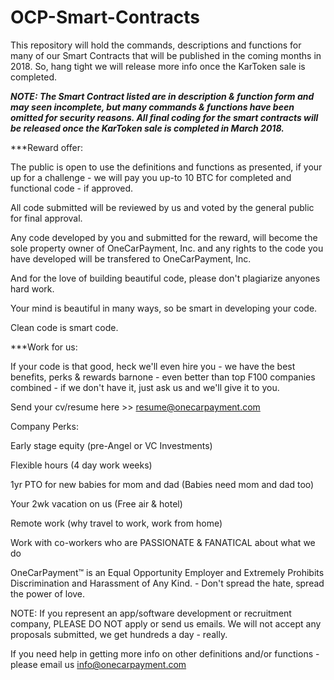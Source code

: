 # OCP-Smart-Contracts

This repository will hold the commands, descriptions and functions for many of our Smart Contracts that will be published in the coming months in 2018. So, hang tight we will release more info once the KarToken sale is completed.

***NOTE: 
The Smart Contract listed are in description & function form and may seen incomplete, but many commands & functions have been omitted for security reasons. All final coding for the smart contracts will be released once the KarToken sale is completed in March 2018.***

***Reward offer:

The public is open to use the definitions and functions as presented, if your up for a challenge - we will pay you up-to 10 BTC for completed and functional code - if approved.  

All code submitted will be reviewed by us and voted by the general public for final approval. 

Any code developed by you and submitted for the reward, will become the sole property owner of OneCarPayment, Inc. and any rights to the code you have developed will be transfered to OneCarPayment, Inc. 

And for the love of building beautiful code, please don't plagiarize anyones hard work. 

Your mind is beautiful in many ways, so be smart in developing your code.

Clean code is smart code.

***Work for us:

If your code is that good, heck we'll even hire you - we have the best benefits, perks & rewards barnone - even better than top F100 companies combined - if we don't have it, just ask us and we'll give it to you. 

Send your cv/resume here >> resume@onecarpayment.com

Company Perks:

Early stage equity (pre-Angel or VC Investments)

Flexible hours (4 day work weeks)

1yr PTO for new babies for mom and dad (Babies need mom and dad too)

Your 2wk vacation on us (Free air & hotel)

Remote work (why travel to work, work from home)

Work with co-workers who are PASSIONATE & FANATICAL about what we do

OneCarPayment™ is an Equal Opportunity Employer and Extremely Prohibits Discrimination and Harassment of Any Kind. - Don't spread the hate, spread the power of love.

NOTE: If you represent an app/software development or recruitment company, PLEASE DO NOT apply or send us emails. 
We will not accept any proposals submitted, we get hundreds a day - really.

If you need help in getting more info on other definitions and/or functions - please email us info@onecarpayment.com
